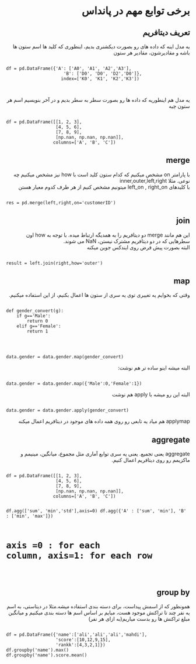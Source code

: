 <h1 dir= 'rtl'> برخی توابع مهم در پانداس </h1>
<h2 dir = 'rtl'>
تعریف دیتافریم
</h2>
<p dir = 'rtl'>
یه مدل اینه که داده های رو بصورت دیکشنری بدیم، اینطوری که کلید ها اسم ستون ها باشه و مقادیرشون، مقادیر هر ستون
</p>
<pre><code>
df = pd.DataFrame({'A': ['A0', 'A1', 'A2','A3'],
                      'B': ['D0', 'D0', 'D2','D0']},
                     index=['K0', 'K1', 'K2','K3'])
 
</code></pre>
<p dir ='rtl'>
یه مدل هم اینطوریه که داده ها رو بصورت سطر به سطر بدیم و در آخر بنویسیم اسم هر ستون چیه
</p>
<pre><code>
df = pd.DataFrame([[1, 2, 3],
                   [4, 5, 6],
                   [7, 8, 9],
                   [np.nan, np.nan, np.nan]],
                  columns=['A', 'B', 'C'])
</code></pre>
<h2 dir='rtl'>
merge
</h2>
<p dir='rtl'>
با پارامتر on مشخص میکنیم که کدام ستون کلید است
با how نیز مشخص میکنیم چه نوعی. مثلا inner,outer,left,right
<br>
با کلیدهای left_on , right_on میتونیم مشخص کنیم از هر طرف کدوم معیار هستن
</p>
<pre><code>
res = pd.merge(left,right,on='customerID')
</code></pre>

<h2 dir ='rtl'> join</h2>
<p dir='rtl'>  
این هم مانند merge دو دیتافریم را به همدیگه ارتباط میده. با توجه به how اون سطرهایی که در دو دیتافریم مشترک نیستن، NaN می شوند.
<br>
البته بصورت پیش فرض روی ایندکس جوین میکنه
</p>
<pre><code>
result = left.join(right,how='outer')
</code></pre>

<h2 dir='rtl'> map</h2>
<p dir ='rtl'> 
وقتی که بخوایم یه تغییری توی یه سری از ستون ها اعمال بکنیم، از این استفاده میکنیم.
</p>
<pre><code>
def gender_convert(g):
    if g=='Male':
        return 0
    elif g=='Female':
        return 1

</code></pre>
<pre><code>
data.gender = data.gender.map(gender_convert)
</code></pre>
<p dir = 'rtl'>
البته میشه اینو ساده تر هم نوشت:
</p>
<pre><code>
data.gender = data.gender.map({'Male':0,'Female':1})
</code></pre>
<p dir = 'rtl'>
البته این رو میشه با apply هم نوشت
</p>
<pre><code>
data.gender = data.gender.apply(gender_convert)
</code></pre>
<p dir = 'rtl'>
applymap هم میاد یه تابعی رو روی همه داده های موجود در دیتافریم اعمال میکنه
</p>
<h2 dir='rtl'> aggregate </h2>
<p dir = 'rtl'>
aggregate یعنی تجمیع. یعنی یه سری توابع آماری مثل مجموع، میانگین، مینیمم و ماکزیمم رو روی دیتافریم اعمال کنیم.
</p>
<pre><code>
df = pd.DataFrame([[1, 2, 3],
                   [4, 5, 6],
                   [7, 8, 9],
                   [np.nan, np.nan, np.nan]],
                  columns=['A', 'B', 'C'])

df.agg(['sum', 'min','std'],axis=0)
df.agg({'A' : ['sum', 'min'], 'B' : ['min', 'max']})
# axis =0 : for each column, axis=1: for each row
</code></pre>
<h2 dir='rtl'>
group by
</h2>
<p dir= 'rtl'>
همونطور که از اسمش پیداست، برای دسته بندی استفاده میشه.مثلا در دیتاستی، به اسم یه نفر چند تا تراکنش موجود هست، میایم بر اساس اسم ها دسته بندی میکنیم و میانگین مبلغ تراکنش ها رو بدست میاریم(به ازای هر نفر)
</p>
<pre><code>
df = pd.DataFrame({'name':['ali','ali','ali','mahdi'],
                   'score':[10,12,9,15],
                   'rankk':[4,3,2,1]})
df.groupby('name').max()
df.groupby('name').score.mean()                   
</code></pre>